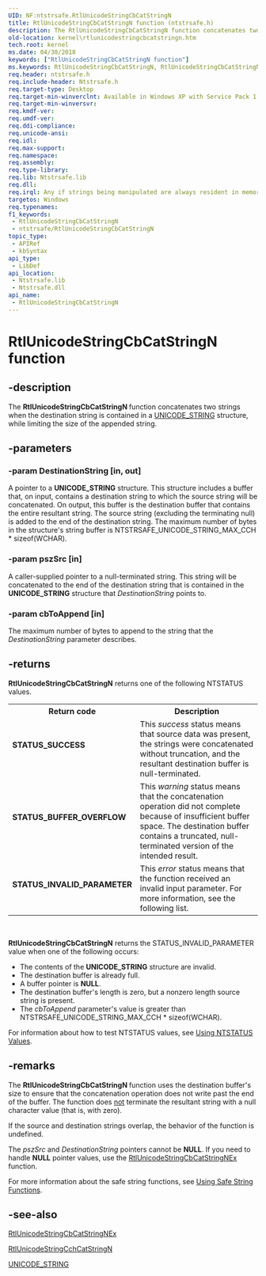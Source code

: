 ```yaml
---
UID: NF:ntstrsafe.RtlUnicodeStringCbCatStringN
title: RtlUnicodeStringCbCatStringN function (ntstrsafe.h)
description: The RtlUnicodeStringCbCatStringN function concatenates two strings when the destination string is contained in a UNICODE_STRING structure, while limiting the size of the appended string.
old-location: kernel\rtlunicodestringcbcatstringn.htm
tech.root: kernel
ms.date: 04/30/2018
keywords: ["RtlUnicodeStringCbCatStringN function"]
ms.keywords: RtlUnicodeStringCbCatStringN, RtlUnicodeStringCbCatStringN function [Kernel-Mode Driver Architecture], kernel.rtlunicodestringcbcatstringn, ntstrsafe/RtlUnicodeStringCbCatStringN, safestrings_54ef3816-fbca-461c-b250-4c0fca04c2ed.xml
req.header: ntstrsafe.h
req.include-header: Ntstrsafe.h
req.target-type: Desktop
req.target-min-winverclnt: Available in Windows XP with Service Pack 1 (SP1) and later versions of Windows.
req.target-min-winversvr: 
req.kmdf-ver: 
req.umdf-ver: 
req.ddi-compliance: 
req.unicode-ansi: 
req.idl: 
req.max-support: 
req.namespace: 
req.assembly: 
req.type-library: 
req.lib: Ntstrsafe.lib
req.dll: 
req.irql: Any if strings being manipulated are always resident in memory, otherwise PASSIVE_LEVEL
targetos: Windows
req.typenames: 
f1_keywords:
 - RtlUnicodeStringCbCatStringN
 - ntstrsafe/RtlUnicodeStringCbCatStringN
topic_type:
 - APIRef
 - kbSyntax
api_type:
 - LibDef
api_location:
 - Ntstrsafe.lib
 - Ntstrsafe.dll
api_name:
 - RtlUnicodeStringCbCatStringN
---
```


# RtlUnicodeStringCbCatStringN function


## -description

The <b>RtlUnicodeStringCbCatStringN </b>function concatenates two strings when the destination string is contained in a <a href="/windows/win32/api/ntdef/ns-ntdef-_unicode_string">UNICODE_STRING</a> structure, while limiting the size of the appended string.

## -parameters

### -param DestinationString [in, out]


A pointer to a <b>UNICODE_STRING</b> structure. This structure includes a buffer that, on input, contains a destination string to which the source string will be concatenated. On output, this buffer is the destination buffer that contains the entire resultant string. The source string (excluding the terminating null) is added to the end of the destination string. The maximum number of bytes in the structure's string buffer is NTSTRSAFE_UNICODE_STRING_MAX_CCH * sizeof(WCHAR).

### -param pszSrc [in]


A caller-supplied pointer to a null-terminated string. This string will be concatenated to the end of the destination string that is contained in the <b>UNICODE_STRING</b> structure that <i>DestinationString</i> points to.

### -param cbToAppend [in]


The maximum number of bytes to append to the string that the <i>DestinationString</i> parameter describes.

## -returns

<b>RtlUnicodeStringCbCatStringN</b> returns one of the following NTSTATUS values. 

<table>
<tr>
<th>Return code</th>
<th>Description</th>
</tr>
<tr>
<td width="40%">
<dl>
<dt><b>STATUS_SUCCESS</b></dt>
</dl>
</td>
<td width="60%">
This <i>success</i> status means that source data was present, the strings were concatenated without truncation, and the resultant destination buffer is null-terminated.

</td>
</tr>
<tr>
<td width="40%">
<dl>
<dt><b>STATUS_BUFFER_OVERFLOW</b></dt>
</dl>
</td>
<td width="60%">
This <i>warning</i> status means that the concatenation operation did not complete because of insufficient buffer space. The destination buffer contains a truncated, null-terminated version of the intended result.

</td>
</tr>
<tr>
<td width="40%">
<dl>
<dt><b>STATUS_INVALID_PARAMETER</b></dt>
</dl>
</td>
<td width="60%">
This <i>error</i> status means that the function received an invalid input parameter. For more information, see the following list.

</td>
</tr>
</table>
 

<b>RtlUnicodeStringCbCatStringN</b> returns the STATUS_INVALID_PARAMETER value when one of the following occurs:

<ul>
<li>The contents of the <b>UNICODE_STRING</b> structure are invalid.</li>
<li>The destination buffer is already full.</li>
<li>A buffer pointer is <b>NULL</b>.</li>
<li>The destination buffer's length is zero, but a nonzero length source string is present.</li>
<li>The <i>cbToAppend</i> parameter's value is greater than NTSTRSAFE_UNICODE_STRING_MAX_CCH * sizeof(WCHAR).</li>
</ul>
For information about how to test NTSTATUS values, see <a href="/windows-hardware/drivers/kernel/using-ntstatus-values">Using NTSTATUS Values</a>.

## -remarks

The <b>RtlUnicodeStringCbCatStringN </b>function uses the destination buffer's size to ensure that the concatenation operation does not write past the end of the buffer. The function does <u>not</u> terminate the resultant string with a null character value (that is, with zero).

If the source and destination strings overlap, the behavior of the function is undefined.

The <i>pszSrc</i> and <i>DestinationString</i> pointers cannot be <b>NULL</b>. If you need to handle <b>NULL</b> pointer values, use the <a href="/windows-hardware/drivers/ddi/ntstrsafe/nf-ntstrsafe-rtlunicodestringcbcatstringnex">RtlUnicodeStringCbCatStringNEx</a> function.

For more information about the safe string functions, see <a href="/windows-hardware/drivers/kernel/using-safe-string-functions">Using Safe String Functions</a>.

## -see-also

<a href="/windows-hardware/drivers/ddi/ntstrsafe/nf-ntstrsafe-rtlunicodestringcbcatstringnex">RtlUnicodeStringCbCatStringNEx</a>



<a href="/windows-hardware/drivers/ddi/ntstrsafe/nf-ntstrsafe-rtlunicodestringcchcatstringn">RtlUnicodeStringCchCatStringN</a>



<a href="/windows/win32/api/ntdef/ns-ntdef-_unicode_string">UNICODE_STRING</a>
